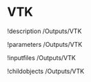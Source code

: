 <!-- MOOSE Documentation Stub: Remove this when content is added. -->

# VTK
!description /Outputs/VTK

!parameters /Outputs/VTK

!inputfiles /Outputs/VTK

!childobjects /Outputs/VTK
